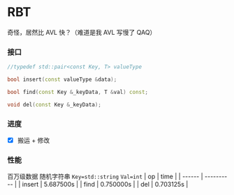 # RBT

奇怪，居然比 AVL 快？（难道是我 AVL 写慢了 QAQ）



### 接口

```c++
//typedef std::pair<const Key, T> valueType

bool insert(const valueType &data);

bool find(const Key &_keyData, T &val) const;

void del(const Key &_keyData);
```



### 进度

- [x] 搬运 + 修改



### 性能

百万级数据 随机字符串 `Key=std::string`  `Val=int`
| op     | time       |
| ------ | ---------- |
| insert | 5.687500s |
| find   | 0.750000s |
| del    | 0.703125s |